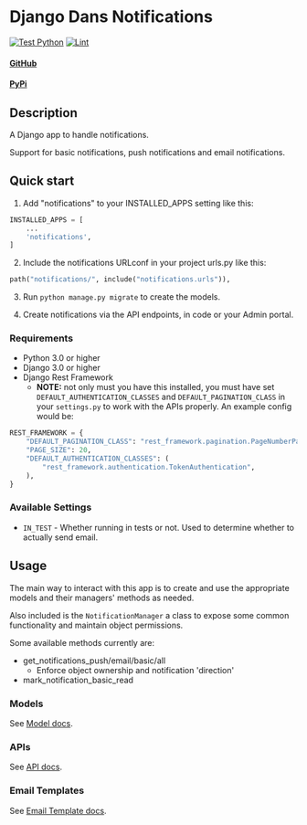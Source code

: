 # Django Dans Notifications

[![Test Python](https://github.com/dan1229/django_dans_notifications/actions/workflows/test_python.yml/badge.svg)](https://github.com/dan1229/django_dans_notifications/actions/workflows/test_python.yml)
[![Lint](https://github.com/dan1229/django_dans_notifications/actions/workflows/lint.yml/badge.svg)](https://github.com/dan1229/django_dans_notifications/actions/workflows/lint.yml)

#### [GitHub](https://github.com/dan1229/django_dans_notifications)

#### [PyPi](https://pypi.org/project/django-dans-notifications/)

## Description

A Django app to handle notifications.

Support for basic notifications, push notifications and email notifications.

## Quick start

1. Add "notifications" to your INSTALLED_APPS setting like this:

```python
INSTALLED_APPS = [
	...
	'notifications',
]
```

2. Include the notifications URLconf in your project urls.py like this:

```python
path("notifications/", include("notifications.urls")),
```

3. Run `python manage.py migrate` to create the models.

4. Create notifications via the API endpoints, in code or your Admin portal.

### Requirements

- Python 3.0 or higher
- Django 3.0 or higher
- Django Rest Framework
  - **NOTE:** not only must you have this installed, you must have set `DEFAULT_AUTHENTICATION_CLASSES` and `DEFAULT_PAGINATION_CLASS` in your `settings.py` to work with the APIs properly. An example config would be:

```python
REST_FRAMEWORK = {
    "DEFAULT_PAGINATION_CLASS": "rest_framework.pagination.PageNumberPagination",
    "PAGE_SIZE": 20,
    "DEFAULT_AUTHENTICATION_CLASSES": (
        "rest_framework.authentication.TokenAuthentication",
    ),
}
```


### Available Settings

- `IN_TEST` - Whether running in tests or not. Used to determine whether to actually send email.


## Usage

The main way to interact with this app is to create and use the appropriate models and their managers' methods as needed.

Also included is the `NotificationManager` a class to expose some common functionality and maintain object permissions.

Some available methods currently are:

- get_notifications_push/email/basic/all
    - Enforce object ownership and notification 'direction'
- mark_notification_basic_read

### Models

See [Model docs](./docs/models.md).

### APIs

See [API docs](./docs/apis.md).

### Email Templates

See [Email Template docs](./docs/email-templates.md).
